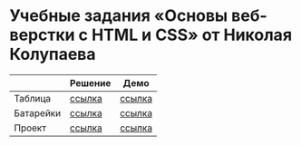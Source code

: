 # Учебные задания «Основы веб-верстки с HTML и CSS» от Николая Колупаева

|           | Решение                                                                 | Демо                                                                  |
| --------- | ----------------------------------------------------------------------- | --------------------------------------------------------------------- |
| Таблица   | [ссылка](https://github.com/MihailStar/course-129827/tree/master/4.1.4) | [ссылка](https://mihailstar.github.io/course-129827/4.1.4/index.html) |
| Батарейки | [ссылка](https://github.com/MihailStar/course-129827/tree/master/4.3.4) | [ссылка](https://mihailstar.github.io/course-129827/4.3.4/index.html) |
| Проект    | [ссылка](https://github.com/MihailStar/course-129827/tree/master/4.8.1) | [ссылка](https://mihailstar.github.io/course-129827/4.8.1/index.html) |
